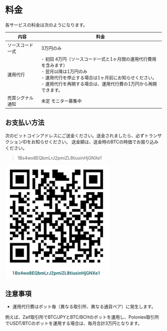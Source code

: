 # 料金

各サービスの料金は次のようになります。

内容    | 料金    |
-------|----------|
ソースコード一式 | 3万円のみ |
運用代行        | - 初回 4万円（ソースコード一式と1ヶ月間の運用代行費用を含みます）<br />- 翌月以降は1万円のみ<br />- 運用代行を停止する場合は1ヶ月前にお知らせください。<br />- 運用代行を再開する場合は、運用代行費の1万円から再開できます。<br /> |
売買シグナル通知 | 未定 モニター募集中 |

## お支払い方法

次のビットコインアドレスにご送金ください。送金されましたら、必ずトランザクションIDをお知らせください。
送金額は、送金時のBTCの時価でお振り込みください。

> 1Bs4wo8EQbmLrJ2pmiZL8tiusinHjGNXe1

![送金先アドレス](./img/btc_address.png)



## 注意事項

- 運用代行費はボット毎（異なる取引所、異なる通貨ペア）に発生します。  

例えば、Zaif取引所でBTC/JPYとBTC/BCHのボットを運用し、Poloniex取引所でUSDT/BTCのボットを運用する場合は、毎月合計3万円となります。
